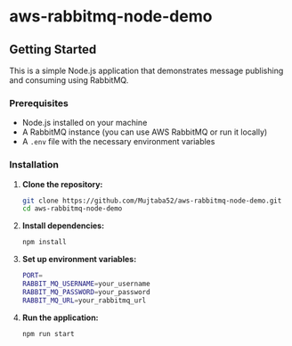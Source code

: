 # aws-rabbitmq-node-demo

## Getting Started

This is a simple Node.js application that demonstrates message publishing and consuming using RabbitMQ.

### Prerequisites

- Node.js installed on your machine
- A RabbitMQ instance (you can use AWS RabbitMQ or run it locally)
- A `.env` file with the necessary environment variables

### Installation

1. **Clone the repository:**

   ```bash
   git clone https://github.com/Mujtaba52/aws-rabbitmq-node-demo.git
   cd aws-rabbitmq-node-demo


2. **Install dependencies:**

   ```bash
   npm install
   
3. **Set up environment variables:**

   ```bash
   PORT=
   RABBIT_MQ_USERNAME=your_username
   RABBIT_MQ_PASSWORD=your_password
   RABBIT_MQ_URL=your_rabbitmq_url

4. **Run the application:**

   ```bash
   npm run start
